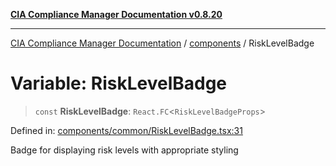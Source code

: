 [**CIA Compliance Manager Documentation v0.8.20**](../../README.md)

***

[CIA Compliance Manager Documentation](../../modules.md) / [components](../README.md) / RiskLevelBadge

# Variable: RiskLevelBadge

> `const` **RiskLevelBadge**: `React.FC`\<`RiskLevelBadgeProps`\>

Defined in: [components/common/RiskLevelBadge.tsx:31](https://github.com/Hack23/cia-compliance-manager/blob/9180e2700dca841f6711d7243c036db4de73db57/src/components/common/RiskLevelBadge.tsx#L31)

Badge for displaying risk levels with appropriate styling
